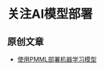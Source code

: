 # 关注AI模型部署

## 原创文章
* [使用PMML部署机器学习模型](https://github.com/aipredict/ai-deployment/blob/master/deploy-ml-using-pmml/README.md)
